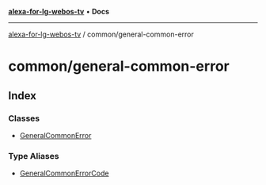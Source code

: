 [**alexa-for-lg-webos-tv**](../../README.md) • **Docs**

***

[alexa-for-lg-webos-tv](../../modules.md) / common/general-common-error

# common/general-common-error

## Index

### Classes

- [GeneralCommonError](classes/GeneralCommonError.md)

### Type Aliases

- [GeneralCommonErrorCode](type-aliases/GeneralCommonErrorCode.md)
